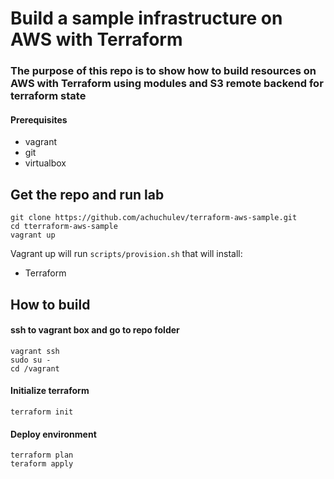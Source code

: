 # Build a sample infrastructure on AWS with Terraform

### The purpose of this repo is to show how to build resources on AWS with Terraform using modules and S3 remote backend for terraform state

#### Prerequisites

- vagrant
- git
- virtualbox

## Get the repo and run lab

```
git clone https://github.com/achuchulev/terraform-aws-sample.git
cd tterraform-aws-sample
vagrant up
```

Vagrant up will run `scripts/provision.sh` that will install:

- Terraform

## How to build

#### ssh to vagrant box and go to repo folder

```
vagrant ssh
sudo su -
cd /vagrant
```

#### Initialize terraform

```
terraform init
```

#### Deploy environment

```
terraform plan
teraform apply
```

